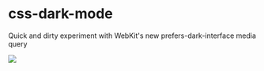 # css-dark-mode
Quick and dirty experiment with WebKit's new prefers-dark-interface media query

![](https://raw.githubusercontent.com/tiphedor/css-dark-mode/master/demo.gif)
